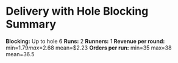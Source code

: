 # Delivery with Hole Blocking Summary

**Blocking:** Up to hole 6 
**Runs:** 2
**Runners:** 1
**Revenue per round:** min=$1.79 max=$2.68 mean=$2.23
**Orders per run:** min=35 max=38 mean=36.5